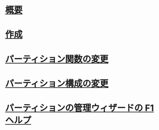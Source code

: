 # [概要](partitioned-tables-and-indexes.md)  
# [作成](create-partitioned-tables-and-indexes.md)  
# [パーティション関数の変更](modify-a-partition-function.md)  
# [パーティション構成の変更](modify-a-partition-scheme.md)  
# [パーティションの管理ウィザードの F1 ヘルプ](manage-partition-wizard-f1-help.md)  
